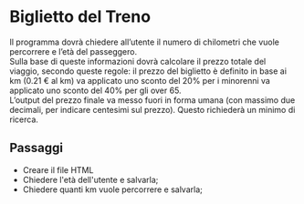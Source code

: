 Biglietto del Treno
===
Il programma dovrà chiedere all’utente il numero di chilometri che vuole percorrere e l’età del passeggero. <br>
Sulla base di queste informazioni dovrà calcolare il prezzo totale del viaggio, secondo queste regole:
il prezzo del biglietto è definito in base ai km (0.21 € al km)
va applicato uno sconto del 20% per i minorenni
va applicato uno sconto del 40% per gli over 65. <br>
L’output del prezzo finale va messo fuori in forma umana (con massimo due decimali, per indicare centesimi sul prezzo). Questo richiederà un minimo di ricerca.
## Passaggi
- Creare il file HTML
- Chiedere l'età dell'utente e salvarla;
- Chiedere quanti km vuole percorrere e salvarla;

